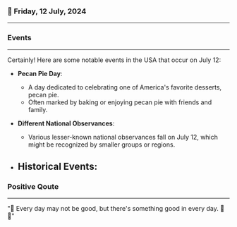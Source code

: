 ### 📅 Friday, 12 July, 2024
------
### Events
------
Certainly! Here are some notable events in the USA that occur on July 12:

- **Pecan Pie Day**:
  - A day dedicated to celebrating one of America's favorite desserts, pecan pie.
  - Often marked by baking or enjoying pecan pie with friends and family.
  
- **Different National Observances**:
  - Various lesser-known national observances fall on July 12, which might be recognized by smaller groups or regions.
  
- **Historical Events**:
  -
### Positive Qoute
------
"🌟 Every day may not be good, but there's something good in every day. 🌈✨"

